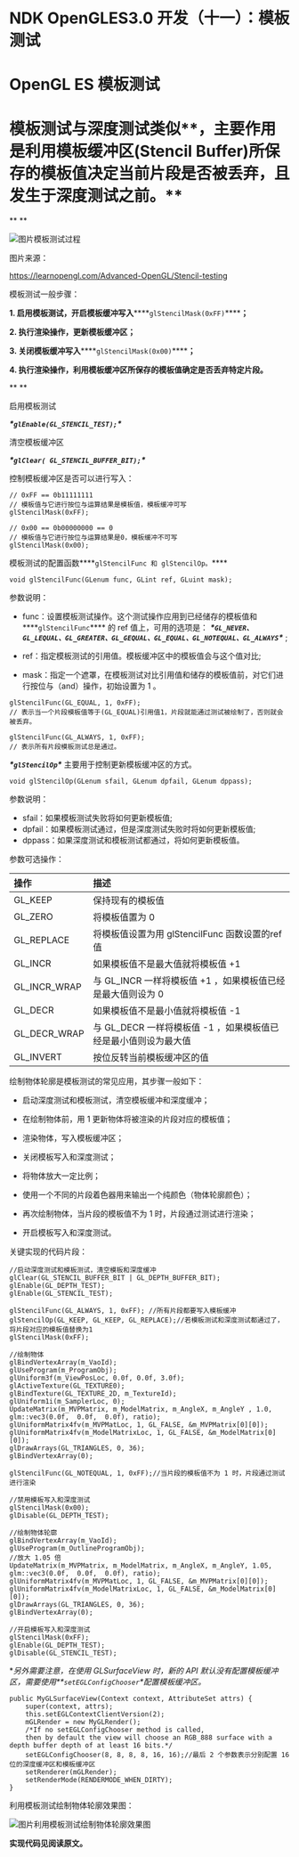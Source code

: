 # NDK OpenGLES3.0 开发（十一）：模板测试

# **OpenGL ES 模板测试** 



# 模板测试与深度测试类似**，主要作用是利用模板缓冲区(Stencil Buffer)所保存的模板值决定当前片段是否被丢弃，且发生于深度测试之前。**

**
**

![图片](assets/011_模板测试/640.jpeg)模板测试过程

图片来源：

https://learnopengl.com/Advanced-OpenGL/Stencil-testing

模板测试一般步骤：

**1. 启用模板测试，开启模板缓冲写入*****\*`glStencilMask(0xFF)`\******；**

**2. 执行渲染操作，更新模板缓冲区；**

**3. 关闭模板缓冲写入*****\*`glStencilMask(0x00)`\******；**

**4. 执行渲染操作，利用模板缓冲区所保存的模板值确定是否丢弃特定片段。**

**
**

启用模板测试 

***\*`glEnable(GL_STENCIL_TEST);`\****

清空模板缓冲区 

***\*`glClear( GL_STENCIL_BUFFER_BIT);`\****

控制模板缓冲区是否可以进行写入：

```
// 0xFF == 0b11111111
// 模板值与它进行按位与运算结果是模板值，模板缓冲可写
glStencilMask(0xFF); 

// 0x00 == 0b00000000 == 0
// 模板值与它进行按位与运算结果是0，模板缓冲不可写
glStencilMask(0x00); 
```

模板测试的配置函数***\*`glStencilFunc 和 glStencilOp。`\****

```
void glStencilFunc(GLenum func, GLint ref, GLuint mask);
```



参数说明：

- func：设置模板测试操作。这个测试操作应用到已经储存的模板值和***\*`glStencilFunc`\**** 的 ref 值上，可用的选项是：
  ***\*`GL_NEVER、GL_LEQUAL、GL_GREATER、GL_GEQUAL、GL_EQUAL、GL_NOTEQUAL、GL_ALWAYS`\**** ;

- ref：指定模板测试的引用值。模板缓冲区中的模板值会与这个值对比;

- mask：指定一个遮罩，在模板测试对比引用值和储存的模板值前，对它们进行按位与（and）操作，初始设置为 1 。

  





```
glStencilFunc(GL_EQUAL, 1, 0xFF);
// 表示当一个片段模板值等于(GL_EQUAL)引用值1，片段就能通过测试被绘制了，否则就会被丢弃。

glStencilFunc(GL_ALWAYS, 1, 0xFF);
// 表示所有片段模板测试总是通过。
```

***\*`glStencilOp`\**** 主要用于控制更新模板缓冲区的方式。

```
void glStencilOp(GLenum sfail, GLenum dpfail, GLenum dppass);
```



参数说明：

- sfail：如果模板测试失败将如何更新模板值;
- dpfail：如果模板测试通过，但是深度测试失败时将如何更新模板值;
- dppass：如果深度测试和模板测试都通过，将如何更新模板值。

参数可选操作：

| **操作**     | **描述**                                                     |
| :----------- | :----------------------------------------------------------- |
| GL_KEEP      | 保持现有的模板值                                             |
| GL_ZERO      | 将模板值置为 0                                               |
| GL_REPLACE   | 将模板值设置为用 glStencilFunc 函数设置的ref值               |
| GL_INCR      | 如果模板值不是最大值就将模板值 +1                            |
| GL_INCR_WRAP | 与 GL_INCR 一样将模板值 +1 ，如果模板值已经是最大值则设为 0  |
| GL_DECR      | 如果模板值不是最小值就将模板值 -1                            |
| GL_DECR_WRAP | 与 GL_DECR 一样将模板值 -1 ，如果模板值已经是最小值则设为最大值 |
| GL_INVERT    | 按位反转当前模板缓冲区的值                                   |

绘制物体轮廓是模板测试的常见应用，其步骤一般如下：

- 启动深度测试和模板测试，清空模板缓冲和深度缓冲；
- 在绘制物体前，用 1 更新物体将被渲染的片段对应的模板值；

- 渲染物体，写入模板缓冲区；
- 关闭模板写入和深度测试；
- 将物体放大一定比例；
- 使用一个不同的片段着色器用来输出一个纯颜色（物体轮廓颜色）；
- 再次绘制物体，当片段的模板值不为 1 时，片段通过测试进行渲染；
- 开启模板写入和深度测试。

关键实现的代码片段：

```
//启动深度测试和模板测试，清空模板和深度缓冲
glClear(GL_STENCIL_BUFFER_BIT | GL_DEPTH_BUFFER_BIT);
glEnable(GL_DEPTH_TEST);
glEnable(GL_STENCIL_TEST);

glStencilFunc(GL_ALWAYS, 1, 0xFF); //所有片段都要写入模板缓冲
glStencilOp(GL_KEEP, GL_KEEP, GL_REPLACE);//若模板测试和深度测试都通过了，将片段对应的模板值替换为1
glStencilMask(0xFF);

//绘制物体
glBindVertexArray(m_VaoId);
glUseProgram(m_ProgramObj);
glUniform3f(m_ViewPosLoc, 0.0f, 0.0f, 3.0f);
glActiveTexture(GL_TEXTURE0);
glBindTexture(GL_TEXTURE_2D, m_TextureId);
glUniform1i(m_SamplerLoc, 0);
UpdateMatrix(m_MVPMatrix, m_ModelMatrix, m_AngleX, m_AngleY , 1.0, glm::vec3(0.0f,  0.0f,  0.0f), ratio);
glUniformMatrix4fv(m_MVPMatLoc, 1, GL_FALSE, &m_MVPMatrix[0][0]);
glUniformMatrix4fv(m_ModelMatrixLoc, 1, GL_FALSE, &m_ModelMatrix[0][0]);
glDrawArrays(GL_TRIANGLES, 0, 36);
glBindVertexArray(0);

glStencilFunc(GL_NOTEQUAL, 1, 0xFF);//当片段的模板值不为 1 时，片段通过测试进行渲染

//禁用模板写入和深度测试
glStencilMask(0x00);
glDisable(GL_DEPTH_TEST);

//绘制物体轮廓
glBindVertexArray(m_VaoId);
glUseProgram(m_OutlineProgramObj);
//放大 1.05 倍
UpdateMatrix(m_MVPMatrix, m_ModelMatrix, m_AngleX, m_AngleY, 1.05, glm::vec3(0.0f,  0.0f,  0.0f), ratio);
glUniformMatrix4fv(m_MVPMatLoc, 1, GL_FALSE, &m_MVPMatrix[0][0]);
glUniformMatrix4fv(m_ModelMatrixLoc, 1, GL_FALSE, &m_ModelMatrix[0][0]);
glDrawArrays(GL_TRIANGLES, 0, 36);
glBindVertexArray(0);

//开启模板写入和深度测试
glStencilMask(0xFF);
glEnable(GL_DEPTH_TEST);
glDisable(GL_STENCIL_TEST);
```

**另外需要注意，在使用 GLSurfaceView 时，新的 API 默认没有配置模板缓冲区，需要使用\**`setEGLConfigChooser`\**配置模板缓冲区。**

```
public MyGLSurfaceView(Context context, AttributeSet attrs) {
    super(context, attrs);
    this.setEGLContextClientVersion(2);
    mGLRender = new MyGLRender();
    /*If no setEGLConfigChooser method is called,
    then by default the view will choose an RGB_888 surface with a depth buffer depth of at least 16 bits.*/
    setEGLConfigChooser(8, 8, 8, 8, 16, 16);//最后 2 个参数表示分别配置 16 位的深度缓冲区和模板缓冲区
    setRenderer(mGLRender);
    setRenderMode(RENDERMODE_WHEN_DIRTY);
}
```

利用模板测试绘制物体轮廓效果图：

![图片](assets/011_模板测试/640-1702032911332-78.gif)利用模板测试绘制物体轮廓效果图

**实现代码见阅读原文。**